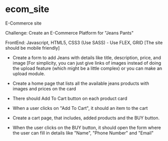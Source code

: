 # ecom_site
E-Commerce site

Challenge: Create an E-Commerce Platform for "Jeans Pants"

FrontEnd: Javascript, HTML5, CSS3 (Use SASS) - Use FLEX, GRID [The site should be mobile friendly]

- Create a form to add Jeans with details like title, description, price, and image [For simplicity, you can just give links of images instead of doing the upload feature (which might be a little complex) or you can make an upload module. 

- Create a home page that lists all the available jeans products with images and prices on the card 

- There should Add To Cart button on each product card

- When a user clicks on "Add To Cart", it should an item to the cart

- Create a cart page, that includes, added products and the BUY button. 

- When the user clicks on the BUY button, it should open the form where the user can fill in details like "Name", "Phone Number" and "Email"